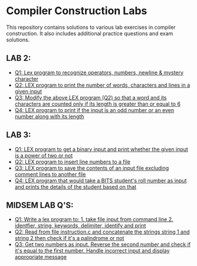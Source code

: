 # Compiler Construction Labs

This repository contains solutions to various lab exercises in compiler construction. It also includes additional practice questions and exam solutions.

## LAB 2:

- [Q1: Lex program to recognize operators, numbers, newline & mystery character](https://github.com/naganandana-n/Compiler-Construction/blob/main/LAB%202/LAB2%20Q1.l)
- [Q2: LEX program to print the number of words, characters and lines in a given input](https://github.com/naganandana-n/Compiler-Construction/blob/main/LAB%202/LAB2%20Q2.l)
- [Q3: Modify the above LEX program (Q2) so that a word and its characters 
are counted only if its length is greater than or equal to 6](https://github.com/naganandana-n/Compiler-Construction/blob/main/LAB%202/LAB2%20Q3.l)
- [Q4: LEX program to print if the input is an odd number or an even number 
along with its length](https://github.com/naganandana-n/Compiler-Construction/blob/main/LAB%202/LAB2%20Q4.l)

## LAB 3:

- [Q1: LEX program to get a binary input and print whether the given input is a power of two or not](https://github.com/naganandana-n/Compiler-Construction/blob/main/LAB%203/LAB3%20Q1.l)
- [Q2: LEX program to insert line numbers to a file](https://github.com/naganandana-n/Compiler-Construction/blob/main/LAB%203/LAB3%20Q2.l)
- [Q3: LEX program to save the contents of an input file excluding comment lines to another file](https://github.com/naganandana-n/Compiler-Construction/blob/main/LAB%203/LAB3%20Q3.l)
- [Q4: LEX program that would take a BITS student's roll number as input 
and prints the details of the student based on that](https://github.com/naganandana-n/Compiler-Construction/blob/main/LAB%203/LAB3%20Q4.l)

## MIDSEM LAB Q'S:

- [Q1: Write a lex program to: 1. take file input from command line 2. identfier, string, keywords, delimiter, identify and print](https://github.com/naganandana-n/Compiler-Construction/blob/main/MIDSEM%20LAB%20EXAM%20Q'S/MIDSEM%20LAB%20Q1.l)
- [Q2: Read from file instruction.c and concatenate the strings string 1 and string 2 then check if it's a palindrome or not](https://github.com/naganandana-n/Compiler-Construction/blob/main/MIDSEM%20LAB%20EXAM%20Q'S/MIDSEM%20LAB%20Q2.l)
- [Q3: Get two numbers as input. Reverse the second number and check if it's equal to the first number. Handle incorrect input and display appropriate message](https://github.com/naganandana-n/Compiler-Construction/blob/main/MIDSEM%20LAB%20EXAM%20Q'S/MIDSEM%20LAB%20Q3.l)
